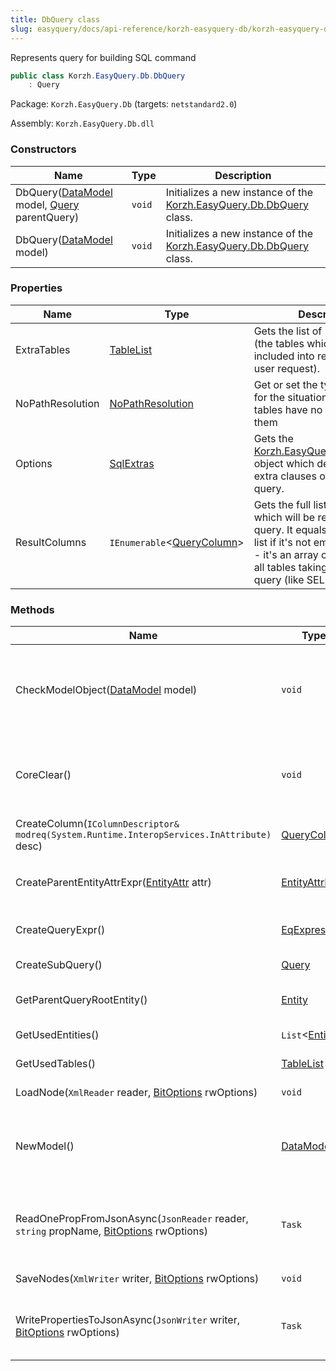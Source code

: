 ```yaml
---
title: DbQuery class
slug: easyquery/docs/api-reference/korzh-easyquery-db/korzh-easyquery-db-namespace/dbquery-class
---
```



Represents query for building SQL command
```csharp
public class Korzh.EasyQuery.Db.DbQuery
    : Query

```
Package: `Korzh.EasyQuery.Db` (targets: `netstandard2.0`)

Assembly: `Korzh.EasyQuery.Db.dll`

### Constructors

| Name | Type | Description | 
| --- | --- | --- | 
| DbQuery([DataModel](/api-reference/korzh-easyquery/korzh-easyquery-namespace/datamodel-class) model, [Query](/api-reference/korzh-easyquery/korzh-easyquery-namespace/query-class) parentQuery) | `void` | Initializes a new instance of the [Korzh.EasyQuery.Db.DbQuery](/api-reference/korzh-easyquery-db/korzh-easyquery-db-namespace/dbquery-class) class. | 
| DbQuery([DataModel](/api-reference/korzh-easyquery/korzh-easyquery-namespace/datamodel-class) model) | `void` | Initializes a new instance of the [Korzh.EasyQuery.Db.DbQuery](/api-reference/korzh-easyquery-db/korzh-easyquery-db-namespace/dbquery-class) class. | 


### Properties

| Name | Type | Description | 
| --- | --- | --- | 
| ExtraTables | [TableList](/api-reference/korzh-easyquery-db/korzh-easyquery-db-namespace/tablelist-class) | Gets the list of "extra" tables (the tables which will be included into result query by user request). | 
| NoPathResolution | [NoPathResolution](/api-reference/korzh-easyquery/korzh-easyquery-namespace/nopathresolution-enum) | Get or set the type of reaction for the situation when two tables have no path between them | 
| Options | [SqlExtras](/api-reference/korzh-easyquery-db/korzh-easyquery-db-namespace/sqlextras-class) | Gets the [Korzh.EasyQuery.Db.SqlExtras](/api-reference/korzh-easyquery-db/korzh-easyquery-db-namespace/sqlextras-class) object which defines some extra clauses of generated query. | 
| ResultColumns | `IEnumerable`&lt;[QueryColumn](/api-reference/korzh-easyquery/korzh-easyquery-namespace/querycolumn-class)&gt; | Gets the full list of columns which will be returned in result query.  It equals to Columns list if it's not empty. Otherwise - it's an array of all fields from all tables taking part in this query (like SELECT * in SQL). | 


### Methods

| Name | Type | Description | 
| --- | --- | --- | 
| CheckModelObject([DataModel](/api-reference/korzh-easyquery/korzh-easyquery-namespace/datamodel-class) model) | `void` | Checks if model object has appropriate type and raise exception if not | 
| CoreClear() | `void` | Clears all query content. Can be overriden in derived classes. | 
| CreateColumn(`IColumnDescriptor& modreq(System.Runtime.InteropServices.InAttribute)` desc) | [QueryColumn](/api-reference/korzh-easyquery/korzh-easyquery-namespace/querycolumn-class) | Creates a column by its descriptor | 
| CreateParentEntityAttrExpr([EntityAttr](/api-reference/korzh-easyquery/korzh-easyquery-namespace/entityattr-class) attr) | [EntityAttrExpr](/api-reference/korzh-easyquery/korzh-easyquery-namespace/entityattrexpr-class) | Creates the parent entity attribute expression. | 
| CreateQueryExpr() | [EqExpression](/api-reference/korzh-easyquery/korzh-easyquery-namespace/eqexpression-class) | Creates a sub-query expression. | 
| CreateSubQuery() | [Query](/api-reference/korzh-easyquery/korzh-easyquery-namespace/query-class) | Creates the subquery. | 
| GetParentQueryRootEntity() | [Entity](/api-reference/korzh-easyquery/korzh-easyquery-namespace/entity-class) | Gets the entities from parent query. | 
| GetUsedEntities() | `List`&lt;[Entity](/api-reference/korzh-easyquery/korzh-easyquery-namespace/entity-class)&gt; | Gets the list of used entities. | 
| GetUsedTables() | [TableList](/api-reference/korzh-easyquery-db/korzh-easyquery-db-namespace/tablelist-class) | Gets the used tables. | 
| LoadNode(`XmlReader` reader, [BitOptions](/api-reference/easydata-core/easydata-namespace/bitoptions-class) rwOptions) | `void` | Loads the root node. | 
| NewModel() | [DataModel](/api-reference/korzh-easyquery/korzh-easyquery-namespace/datamodel-class) | Creates a new model (an object of DataModel class or its descendant). | 
| ReadOnePropFromJsonAsync(`JsonReader` reader, `string` propName, [BitOptions](/api-reference/easydata-core/easydata-namespace/bitoptions-class) rwOptions) | `Task` | Reads the property from JSON reader or skip unused (asynchronous way). | 
| SaveNodes(`XmlWriter` writer, [BitOptions](/api-reference/easydata-core/easydata-namespace/bitoptions-class) rwOptions) | `void` | Saves the root nodes. | 
| WritePropertiesToJsonAsync(`JsonWriter` writer, [BitOptions](/api-reference/easydata-core/easydata-namespace/bitoptions-class) rwOptions) | `Task` | Saves content of the query to JSON (asynchronous way). |